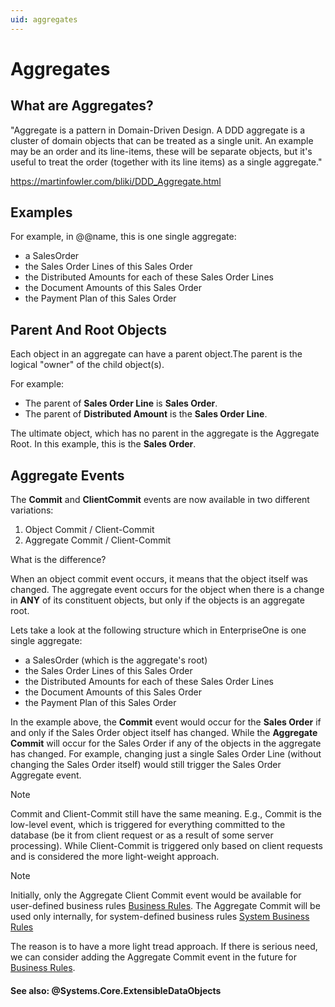 ```yaml
---
uid: aggregates
---
```


# Aggregates

## What are Aggregates?

"Aggregate is a pattern in Domain-Driven Design. A DDD aggregate is a cluster of domain objects that can be treated as a single unit. An example may be an order and its line-items, these will be separate objects, but it's useful to treat the order (together with its line items) as a single aggregate."

https://martinfowler.com/bliki/DDD_Aggregate.html

## Examples

For example, in @@name, this is one single aggregate:

- a SalesOrder
- the Sales Order Lines of this Sales Order
- the Distributed Amounts for each of these Sales Order Lines
- the Document Amounts of this Sales Order
- the Payment Plan of this Sales Order

## Parent And Root Objects

Each object in an aggregate can have a parent object.The parent is the logical "owner" of the child object(s).

For example:

- The parent of **Sales Order Line** is **Sales Order**.
- The parent of **Distributed Amount** is the **Sales Order Line**.

The ultimate object, which has no parent in the aggregate is the Aggregate Root. In this example, this is the **Sales Order**.


## Aggregate Events

The **Commit** and **ClientCommit** events are now available in two different variations:

1. Object Commit / Client-Commit
1. Aggregate Commit / Client-Commit

What is the difference?

When an object commit event occurs, it means that the object itself was changed. The aggregate event occurs for the object when there is a change in **ANY** of its constituent objects, but only if the objects is an aggregate root.

Lets take a look at the following structure which in EnterpriseOne is one single aggregate:

- a SalesOrder (which is the aggregate's root)
- the Sales Order Lines of this Sales Order
- the Distributed Amounts for each of these Sales Order Lines
- the Document Amounts of this Sales Order
- the Payment Plan of this Sales Order

In the example above, the **Commit** event would occur for the **Sales Order** if and only if the Sales Order object itself has changed. While the **Aggregate Commit** will occur for the Sales Order if any of the objects in the aggregate has changed. For example, changing just a single Sales Order Line (without changing the Sales Order itself) would still trigger the Sales Order Aggregate event.

> [!NOTE] 
> Commit and Client-Commit still have the same meaning. E.g., Commit is the low-level event, which is triggered for everything committed to the database (be it from client request or as a result of some server processing). While Client-Commit is triggered only based on client requests and is considered the more light-weight approach.

> [!NOTE] 
>Initially, only the Aggregate Client Commit event would be available for user-defined business rules [Business Rules](~/business-rules/overview.md). The Aggregate Commit will be used only internally, for system-defined business rules [System Business Rules](xref:system-business-rules) 

The reason is to have a more light tread approach. If there is serious need, we can consider adding the Aggregate Commit event in the future for [Business Rules](~/business-rules/overview.md).

#### See also: @Systems.Core.ExtensibleDataObjects

